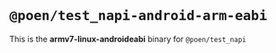 # `@poen/test_napi-android-arm-eabi`

This is the **armv7-linux-androideabi** binary for `@poen/test_napi`
